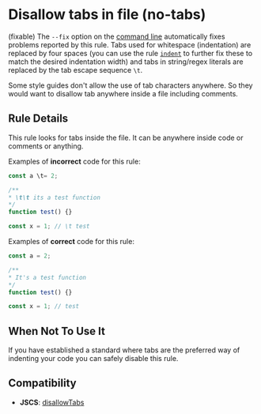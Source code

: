 # Disallow tabs in file (no-tabs)

(fixable) The `--fix` option on the [command line](../user-guide/command-line-interface#fix) automatically fixes problems reported by this rule. Tabs used for whitespace (indentation) are replaced by four spaces (you can use the rule [`indent`](../rules/indent) to further fix these to match the desired indentation width) and tabs in string/regex literals are replaced by the tab escape sequence `\t`.

Some style guides don't allow the use of tab characters anywhere. So they would want to disallow tab anywhere inside a file including comments.

## Rule Details

This rule looks for tabs inside the file. It can be anywhere inside code or comments or anything.

Examples of **incorrect** code for this rule:

```js
const a \t= 2;

/**
* \t\t its a test function
*/
function test() {}

const x = 1; // \t test
```

Examples of **correct** code for this rule:

```js
const a = 2;

/**
* It's a test function
*/
function test() {}

const x = 1; // test
```

## When Not To Use It

If you have established a standard where tabs are the preferred way of indenting your code you can safely disable this rule.

## Compatibility

* **JSCS**: [disallowTabs](http://jscs.info/rule/disallowTabs)
